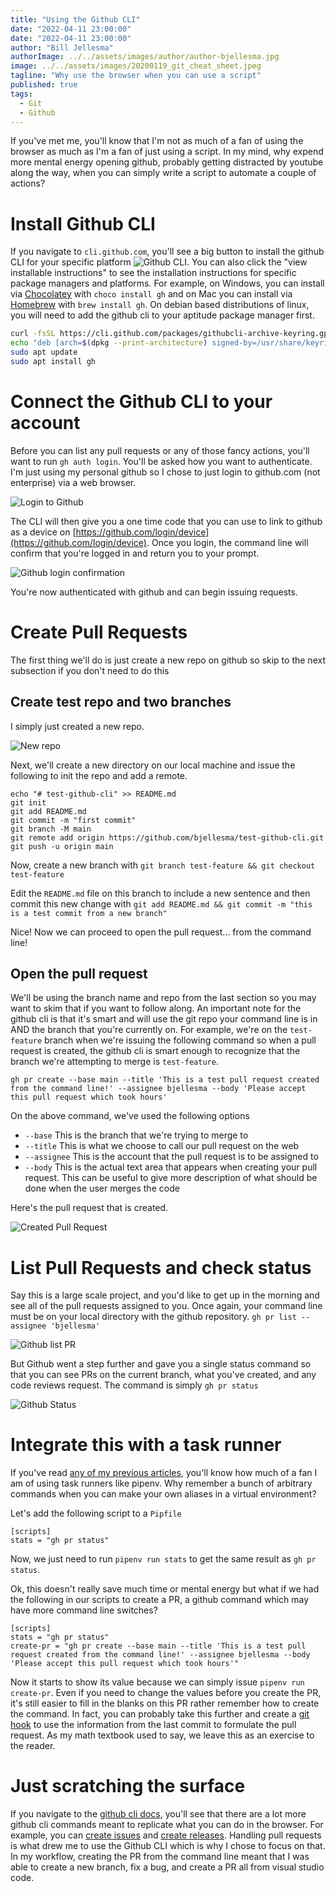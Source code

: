```yaml
---
title: "Using the Github CLI"
date: "2022-04-11 23:00:00"
date: "2022-04-11 23:00:00"
author: "Bill Jellesma"
authorImage: ../../assets/images/author/author-bjellesma.jpg
image: ../../assets/images/20200119_git_cheat_sheet.jpeg
tagline: "Why use the browser when you can use a script"
published: true
tags:
  - Git
  - Github
---
```


If you've met me, you'll know that I'm not as much of a fan of using the browser as much as I'm a fan of just using a script. In my mind, why expend more mental energy opening github, probably getting distracted by youtube along the way, when you can simply write a script to automate a couple of actions?

# Install Github CLI

If you navigate to `cli.github.com`, you'll see a big button to install the github CLI for your specific platform
![Github CLI](images/../res/2022-04-11-22-13-33.png). You can also click the "view installable instructions" to see the installation instructions for specific package managers and platforms. For example, on Windows, you can install via [Chocolatey](https://chocolatey.org/) with `choco install gh` and on Mac you can install via [Homebrew](https://brew.sh/) with `brew install gh`. On debian based distributions of linux, you will need to add the github cli to your aptitude package manager first.

```bash
curl -fsSL https://cli.github.com/packages/githubcli-archive-keyring.gpg | sudo dd of=/usr/share/keyrings/githubcli-archive-keyring.gpg
echo "deb [arch=$(dpkg --print-architecture) signed-by=/usr/share/keyrings/githubcli-archive-keyring.gpg] https://cli.github.com/packages stable main" | sudo tee /etc/apt/sources.list.d/github-cli.list > /dev/null
sudo apt update
sudo apt install gh
```

# Connect the Github CLI to your account

Before you can list any pull requests or any of those fancy actions, you'll want to run `gh auth login`. You'll be asked how you want to authenticate. I'm just using my personal github so I chose to just login to github.com (not enterprise) via a web browser.

![Login to Github](images/../res/2022-04-11-22-34-25.png)

The CLI will then give you a one time code that you can use to link to github as a device on [https://github.com/login/device](https://github.com/login/device). Once you login, the command line will confirm that you're logged in and return you to your prompt.

![Github login confirmation](images/../res/2022-04-11-22-37-37.png)

You're now authenticated with github and can begin issuing requests.

# Create Pull Requests

The first thing we'll do is just create a new repo on github so skip to the next subsection if you don't need to do this

## Create test repo and two branches

I simply just created a new repo.

![New repo](images/../res/2022-04-11-22-45-11.png)

Next, we'll create a new directory on our local machine and issue the following to init the repo and add a remote.

```
echo "# test-github-cli" >> README.md
git init
git add README.md
git commit -m "first commit"
git branch -M main
git remote add origin https://github.com/bjellesma/test-github-cli.git
git push -u origin main
```

Now, create a new branch with `git branch test-feature && git checkout test-feature`

Edit the `README.md` file on this branch to include a new sentence and then commit this new change with `git add README.md && git commit -m "this is a test commit from a new branch"`

Nice! Now we can proceed to open the pull request... from the command line!

## Open the pull request

We'll be using the branch name and repo from the last section so you may want to skim that if you want to follow along. An important note for the github cli is that it's smart and will use the git repo your command line is in AND the branch that you're currently on. For example, we're on the `test-feature` branch when we're issuing the following command so when a pull request is created, the github cli is smart enough to recognize that the branch we're attempting to merge is `test-feature`.

```git
gh pr create --base main --title 'This is a test pull request created from the command line!' --assignee bjellesma --body 'Please accept this pull request which took hours'
```

On the above command, we've used the following options

- `--base` This is the branch that we're trying to merge to
- `--title` This is what we choose to call our pull request on the web
- `--assignee` This is the account that the pull request is to be assigned to
- `--body` This is the actual text area that appears when creating your pull request. This can be useful to give more description of what should be done when the user merges the code

Here's the pull request that is created.

![Created Pull Request](images/../res/2022-04-11-23-05-39.png)

# List Pull Requests and check status

Say this is a large scale project, and you'd like to get up in the morning and see all of the pull requests assigned to you. Once again, your command line must be on your local directory with the github repository. `gh pr list --assignee 'bjellesma'`

![Github list PR](images/../res/2022-04-11-23-09-03.png)

But Github went a step further and gave you a single status command so that you can see PRs on the current branch, what you've created, and any code reviews request. The command is simply `gh pr status`

![Github Status](images/../res/2022-04-11-23-12-25.png)

# Integrate this with a task runner

If you've read [any of my previous articles](https://billjellesmacoding.netlify.app/blog/20211021_odoo_pipenv), you'll know how much of a fan I am of using task runners like pipenv. Why remember a bunch of arbitrary commands when you can make your own aliases in a virtual environment?

Let's add the following script to a `Pipfile`

```
[scripts]
stats = "gh pr status"
```

Now, we just need to run `pipenv run stats` to get the same result as `gh pr status`.

Ok, this doesn't really save much time or mental energy but what if we had the following in our scripts to create a PR, a github command which may have more command line switches?

```
[scripts]
stats = "gh pr status"
create-pr = "gh pr create --base main --title 'This is a test pull request created from the command line!' --assignee bjellesma --body 'Please accept this pull request which took hours'"
```

Now it starts to show its value because we can simply issue `pipenv run create-pr`. Even if you need to change the values before you create the PR, it's still easier to fill in the blanks on this PR rather remember how to create the command. In fact, you can probably take this further and create a [git hook](https://git-scm.com/book/en/v2/Customizing-Git-Git-Hooks) to use the information from the last commit to formulate the pull request. As my math textbook used to say, we leave this as an exercise to the reader.

# Just scratching the surface

If you navigate to the [github cli docs](https://cli.github.com/manual/), you'll see that there are a lot more github cli commands meant to replicate what you can do in the browser. For example, you can [create issues](https://cli.github.com/manual/gh_issue_create) and [create releases](https://cli.github.com/manual/gh_release_create). Handling pull requests is what drew me to use the Github CLI which is why I chose to focus on that. In my workflow, creating the PR from the command line meant that I was able to create a new branch, fix a bug, and create a PR all from visual studio code.
